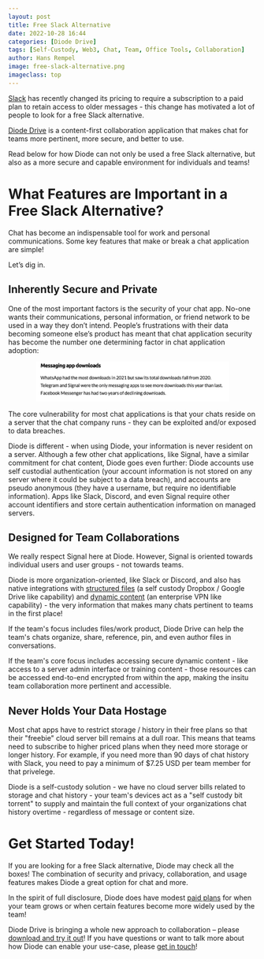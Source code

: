 ```yaml
---
layout: post
title: Free Slack Alternative
date: 2022-10-28 16:44
categories: [Diode Drive]
tags: [Self-Custody, Web3, Chat, Team, Office Tools, Collaboration]
author: Hans Rempel
image: free-slack-alternative.png
imageclass: top
---
```

[Slack](https://slack.com/pricing) has recently changed its pricing to require a subscription to a paid plan to retain access to older messages - this change has motivated a lot of people to look for a free Slack alternative.

[Diode Drive](https://diode.io/products/d-ddrive) is a content-first collaboration application that makes chat for teams more pertinent, more secure, and better to use. 

Read below for how Diode can not only be used a free Slack alternative, but also as a more secure and capable environment for individuals and teams!

# What Features are Important in a Free Slack Alternative?

Chat has become an indispensable tool for work and personal communications.  Some key features that make or break a chat application are simple!  

Let’s dig in.

## Inherently Secure and Private
One of the most important factors is the security of your chat app.  No-one wants their communications, personal information, or friend network to be used in a way they don’t intend. People’s frustrations with their data becoming someone else’s product has meant that chat application security has become the number one determining factor in chat application adoption:

<p align="center"><a href="https://www.businessofapps.com/data/messaging-app-market/"><img src="images/blog/security-determining-factor-for-chat.png"></a></p>

The core vulnerability for most chat applications is that your chats reside on a server that the chat company runs - they can be exploited and/or exposed to data breaches. 

Diode is different - when using Diode, your information is never resident on a server.  Although a few other chat applications, like Signal, have a similar commitment for chat content, Diode goes even further: Diode accounts use self custodial authentication (your account information is not stored on any server where it could be subject to a data breach), and accounts are pseudo anonymous (they have a username, but require no identifiable information).  Apps like Slack,  Discord, and even Signal require other account identifiers and store certain authentication information on managed servers.  

## Designed for Team Collaborations

We really respect Signal here at Diode.  However, Signal is oriented towards individual users and user groups - not towards teams.

Diode is more organization-oriented, like Slack or Discord, and also has native integrations with [structured files](https://diode.io/web3/diode%20drive/decentralized-dropbox-alternative-22140/) (a self custody Dropbox / Google Drive like capability) and [dynamic content](https://diode.io/diode%20cli/web3/diode%20network/free-ngrok-alternative-22152/) (an enterprise VPN like capability) - the very information that makes many chats pertinent to teams in the first place!

If the team's focus includes files/work product, Diode Drive can help the team's chats organize, share, reference, pin, and even author files in conversations.  

If the team's core focus includes accessing secure dynamic content - like access to a server admin interface or training content - those resources can be accessed end-to-end encrypted from within the app, making the insitu team collaboration more pertinent and accessible.

## Never Holds Your Data Hostage
Most chat apps have to restrict storage / history in their free plans so that their "freebie" cloud server bill remains at a dull roar.  This means that teams need to subscribe to higher priced plans when they need more storage or longer history.  For example, if you need more than 90 days of chat history with Slack, you need to pay a minimum of $7.25 USD per team member for that privelege.

Diode is a self-custody solution - we have no cloud server bills related to storage and chat history - your team's devices act as a "self custody bit torrent" to supply and maintain the full context of your organizations chat history overtime - regardless of message or content size. 

# Get Started Today!

If you are looking for a free Slack alternative, Diode may check all the boxes!  The combination of security and privacy, collaboration, and usage features makes Diode a great option for chat and more.

In the spirit of full disclosure, Diode does have modest [paid plans](https://diode.io/pricing) for when your team grows or when certain features become more widely used by the team!

Diode Drive is bringing a whole new approach to collaboration – please [download and try it out](https://diode.io/download)!  If you have questions or want to talk more about how Diode can enable your use-case, please [get in touch](https://contactdiode.paperform.co/)!


